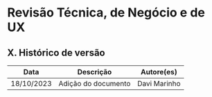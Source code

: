 # Revisão Técnica, de Negócio e de UX

## X. Histórico de versão

|**Data**|**Descrição**|**Autore(es)**|
|--------|-------------|--------------|
| 18/10/2023 | Adição do documento | Davi Marinho |